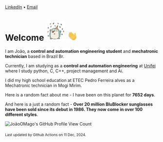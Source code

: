 [LinkedIn](https://www.linkedin.com/in/joão-pedro-gozzoli-b95641301/) &bull;
[Email](joaopedrogozzoli@gmail.com)

# Welcome <img src="happy.gif" height="64px" /> <img src="wave.gif" height="32px" />

I am João, a  **control and automation engineering student** and **mechatronic technician** based in Brazil Br.

Currently, I am studying as a **control and automation engineering** at [Unifei](https://unifei.edu.br) where I study python, C, C++, project management and Ai.

I did my high school education at ETEC Pedro Ferreira alves as a Mechatronic technician in Mogi Mirim.

Here is a random fact about me - I have been on this planet for **7652 days**.

And here is a just a random fact -  **Over 20 million BluBlocker sunglasses have been sold since its debut in 1986. They now come in over 100 different styles**.

![JoãoOMago's GitHub Profile View Count](https://komarev.com/ghpvc/?username=JoaoOMago)

<sub>Last updated by Github Actions on 11 Dec, 2024.</sub>
